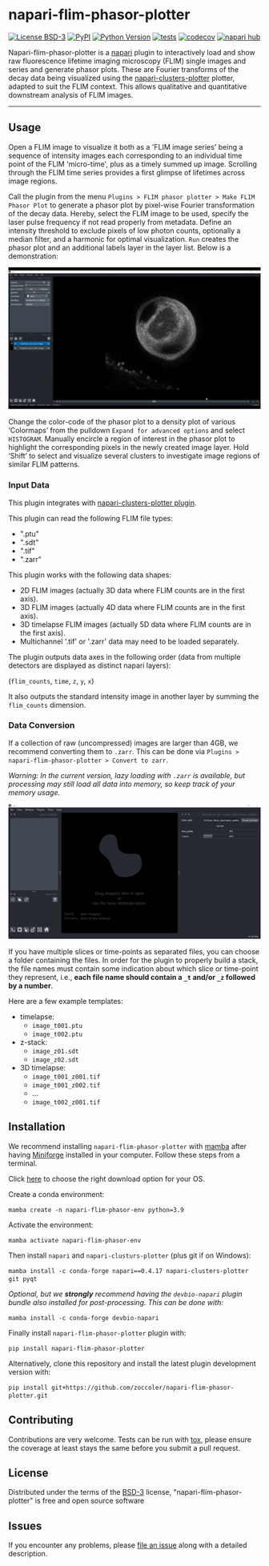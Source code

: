 # napari-flim-phasor-plotter

[![License BSD-3](https://img.shields.io/pypi/l/napari-flim-phasor-plotter.svg?color=green)](https://github.com/zoccoler/napari-flim-phasor-plotter/raw/main/LICENSE)
[![PyPI](https://img.shields.io/pypi/v/napari-flim-phasor-plotter.svg?color=green)](https://pypi.org/project/napari-flim-phasor-plotter)
[![Python Version](https://img.shields.io/pypi/pyversions/napari-flim-phasor-plotter.svg?color=green)](https://python.org)
[![tests](https://github.com/zoccoler/napari-flim-phasor-plotter/workflows/tests/badge.svg)](https://github.com/zoccoler/napari-flim-phasor-plotter/actions)
[![codecov](https://codecov.io/gh/zoccoler/napari-flim-phasor-plotter/branch/main/graph/badge.svg)](https://codecov.io/gh/zoccoler/napari-flim-phasor-plotter)
[![napari hub](https://img.shields.io/endpoint?url=https://api.napari-hub.org/shields/napari-flim-phasor-plotter)](https://napari-hub.org/plugins/napari-flim-phasor-plotter)

Napari-flim-phasor-plotter is a [napari](https://napari.org/stable/) plugin to interactively load and show raw fluorescence lifetime imaging microscopy (FLIM) single images and series and generate phasor plots. These are Fourier transforms of the decay data being visualized using the [napari-clusters-plotter](https://github.com/BiAPoL/napari-clusters-plotter) plotter, adapted to suit the FLIM context. This allows qualitative and quantitative downstream analysis of FLIM images.  

----------------------------------

## Usage

Open a FLIM image to visualize it both as a 'FLIM image series' being a sequence of intensity images each corresponding to an individual time point of the FLIM 'micro-time', plus as a timely summed up image. Scrolling through the FLIM time series provides a first glimpse of lifetimes across image regions.

Call the plugin from the menu `Plugins > FLIM phasor plotter > Make FLIM Phasor Plot` to generate a phasor plot by pixel-wise Fourier transformation of the decay data. Hereby, select the FLIM image to be used, specify the laser pulse frequency if not read properly from metadata. Define an intensity threshold to exclude pixels of low photon counts, optionally a median filter, and a harmonic for optimal visualization. `Run` creates the phasor plot and an additional labels layer in the layer list. Below is a demonstration:

![](https://github.com/zoccoler/napari-flim-phasor-plotter/raw/main/images/napari_FLIM_phasor_calculator_Demo.gif)

Change the color-code of the phasor plot to a density plot of various ‘Colormaps’ from the pulldown `Expand for advanced options` and select `HISTOGRAM`. Manually encircle a region of interest in the phasor plot to highlight the corresponding pixels in the newly created image layer. Hold ‘Shift’ to select and visualize several clusters to investigate image regions of similar FLIM patterns. 

### Input Data

This plugin integrates with [napari-clusters-plotter plugin](https://github.com/BiAPoL/napari-clusters-plotter).

This plugin can read the following FLIM file types:
  - ".ptu"
  - ".sdt"
  - ".tif"
  - ".zarr"

This plugin works with the following data shapes:
  - 2D FLIM images (actually 3D data where FLIM counts are in the first axis).
  - 3D FLIM images (actually 4D data where FLIM counts are in the first axis).
  - 3D timelapse FLIM images (actually 5D data where FLIM counts are in the first axis).
  - Multichannel '.tif' or '.zarr' data may need to be loaded separately.

The plugin outputs data axes in the following order (data from multiple detectors are displayed as distinct napari layers):

(`flim_counts`, `time`, `z`, `y`, `x`)

It also outputs the standard intensity image in another layer by summing the `flim_counts` dimension.

### Data Conversion

If a collection of raw (uncompressed) images are larger than 4GB, we recommend converting them to `.zarr`. This can be done via `Plugins > napari-flim-phasor-plotter > Convert to zarr`.

_Warning: In the current version, lazy loading with `.zarr` is available, but processing may still load all data into memory, so keep track of your memory usage._

![](https://github.com/zoccoler/napari-flim-phasor-plotter/raw/main/images/convert_to_zarr.png)

If you have multiple slices or time-points as separated files, you can choose a folder containing the files. In order for the plugin to properly build a stack, the file names must contain some indication about which slice or time-point they represent, i.e., **each file name should contain a `_t` and/or `_z` followed by a number**.

Here are a few example templates:
- timelapse:
  - `image_t001.ptu`
  - `image_t002.ptu`
- z-stack:
  - `image_z01.sdt`
  - `image_z02.sdt`
- 3D timelapse:
  - `image_t001_z001.tif`
  - `image_t001_z002.tif`
  - ...
  - `image_t002_z001.tif`


## Installation

We recommend installing `napari-flim-phasor-plotter` with [mamba](https://mamba.readthedocs.io/en/latest/) after having [Miniforge](https://github.com/conda-forge/miniforge?tab=readme-ov-file#miniforge) installed in your computer. Follow these steps from a terminal.

Click [here](https://github.com/conda-forge/miniforge?tab=readme-ov-file#download) to choose the right download option for your OS.

Create a conda environment:

    mamba create -n napari-flim-phasor-env python=3.9
    
Activate the environment:

    mamba activate napari-flim-phasor-env
    
Then install `napari` and `napari-clusturs-plotter` (plus git if on Windows):

    mamba install -c conda-forge napari==0.4.17 napari-clusters-plotter git pyqt

_Optional, but we **strongly** recommend having the `devbio-napari` plugin bundle also installed for post-processing. This can be done with:_

    mamba install -c conda-forge devbio-napari

Finally install `napari-flim-phasor-plotter` plugin with:

    pip install napari-flim-phasor-plotter
 
Alternatively, clone this repository and install the latest plugin development version with:

    pip install git+https://github.com/zoccoler/napari-flim-phasor-plotter.git

## Contributing

Contributions are very welcome. Tests can be run with [tox], please ensure
the coverage at least stays the same before you submit a pull request.

## License

Distributed under the terms of the [BSD-3] license,
"napari-flim-phasor-plotter" is free and open source software

## Issues

If you encounter any problems, please [file an issue] along with a detailed description.

[napari]: https://github.com/napari/napari
[Cookiecutter]: https://github.com/audreyr/cookiecutter
[@napari]: https://github.com/napari
[MIT]: http://opensource.org/licenses/MIT
[BSD-3]: http://opensource.org/licenses/BSD-3-Clause
[GNU GPL v3.0]: http://www.gnu.org/licenses/gpl-3.0.txt
[GNU LGPL v3.0]: http://www.gnu.org/licenses/lgpl-3.0.txt
[Apache Software License 2.0]: http://www.apache.org/licenses/LICENSE-2.0
[Mozilla Public License 2.0]: https://www.mozilla.org/media/MPL/2.0/index.txt
[cookiecutter-napari-plugin]: https://github.com/napari/cookiecutter-napari-plugin

[file an issue]: https://github.com/zoccoler/napari-flim-phasor-plotter/issues

[napari]: https://github.com/napari/napari
[tox]: https://tox.readthedocs.io/en/latest/
[pip]: https://pypi.org/project/pip/
[PyPI]: https://pypi.org/
